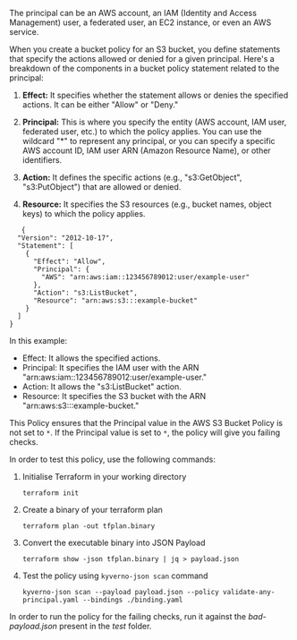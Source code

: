 The principal can be an AWS account, an IAM (Identity and Access Management) user, a federated user, an EC2 instance, or even an AWS service.

When you create a bucket policy for an S3 bucket, you define statements that specify the actions allowed or denied for a given principal. Here's a breakdown of the components in a bucket policy statement related to the principal:

1. **Effect:** It specifies whether the statement allows or denies the specified actions. It can be either "Allow" or "Deny."

2. **Principal:** This is where you specify the entity (AWS account, IAM user, federated user, etc.) to which the policy applies. You can use the wildcard "*" to represent any principal, or you can specify a specific AWS account ID, IAM user ARN (Amazon Resource Name), or other identifiers.

3. **Action:** It defines the specific actions (e.g., "s3:GetObject", "s3:PutObject") that are allowed or denied.

4. **Resource:** It specifies the S3 resources (e.g., bucket names, object keys) to which the policy applies.
   
```
   {
  "Version": "2012-10-17",
  "Statement": [
    {
      "Effect": "Allow",
      "Principal": {
        "AWS": "arn:aws:iam::123456789012:user/example-user"
      },
      "Action": "s3:ListBucket",
      "Resource": "arn:aws:s3:::example-bucket"
    }
  ]
}
```
   
In this example:

- Effect: It allows the specified actions.
- Principal: It specifies the IAM user with the ARN "arn:aws:iam::123456789012:user/example-user."
- Action: It allows the "s3:ListBucket" action.
- Resource: It specifies the S3 bucket with the ARN "arn:aws:s3:::example-bucket."

This Policy ensures that the Principal value in the AWS S3 Bucket Policy is not set to `*`. If the Principal value is set to `*`, the policy will give you failing checks.

In order to test this policy, use the following commands:

1. Initialise Terraform in your working directory
    ```
    terraform init
    ```

2. Create a binary of your terraform plan
    ```
    terraform plan -out tfplan.binary
    ```

3. Convert the executable binary into JSON Payload
   ```
   terraform show -json tfplan.binary | jq > payload.json
   ```

4. Test the policy using `kyverno-json scan` command
   ```
   kyverno-json scan --payload payload.json --policy validate-any-principal.yaml --bindings ./binding.yaml 
   ```
In order to run the policy for the failing checks, run it against the *bad-payload.json* present in the *test* folder.
